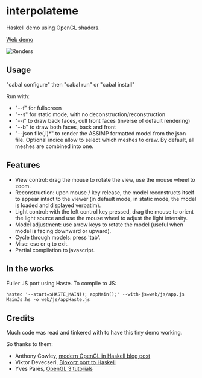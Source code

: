 interpolateme
=============

Haskell demo using OpenGL shaders.

[Web demo](http://www.jollycyb.org/haskell_js_3d/)

![Renders](http://i.imgur.com/kEdyM7Q.png)

Usage
-----

"cabal configure" then "cabal run" or "cabal install"

Run with:

* "--f" for fullscreen
* "--s" for static mode, with no deconstruction/reconstruction
* "--i" to draw back faces, cull front faces (inverse of default rendering)
* "--b" to draw both faces, back and front
* "--json file(,i)*" to render the ASSIMP formatted model from the json file. Optional indice allow to select which meshes to draw. By default, all meshes are combined into one.

Features
--------

* View control: drag the mouse to rotate the view, use the mouse wheel to zoom.
* Reconstruction: upon mouse / key release, the model reconstructs itself to appear intact to the viewer (in default mode, in static mode, the model is loaded and displayed verbatim).
* Light control: with the left control key pressed, drag the mouse to orient the light source and use the mouse wheel to adjust the light intensity.
* Model adjustment: use arrow keys to rotate the model (useful when model is facing downward or upward).
* Cycle through models: press 'tab'.
* Misc: esc or q to exit.
* Partial compilation to javascript.


In the works
------------

Fuller JS port using Haste. To compile to JS:

``hastec '--start=$HASTE_MAIN(); appMain();' --with-js=web/js/app.js MainJs.hs -o web/js/appHaste.js``

Credits
-------

Much code was read and tinkered with to have this tiny demo working.

So thanks to them:

* Anthony Cowley, [modern OpenGL in Haskell blog post](http://www.arcadianvisions.com/blog/?p=224)
* Viktor Devecseri, [Bloxorz port to Haskell](https://hackage.haskell.org/package/bloxorz-0.1.2)
* Yves Parès, [OpenGL 3 tutorials](https://github.com/YPares/Haskell-OpenGL3.1-Tutos)